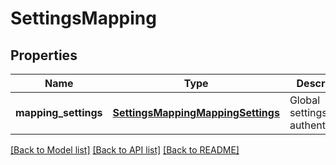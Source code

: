 # SettingsMapping

## Properties
Name | Type | Description | Notes
------------ | ------------- | ------------- | -------------
**mapping_settings** | [**SettingsMappingMappingSettings**](SettingsMappingMappingSettings.md) | Global settings for authentication. | [optional] 

[[Back to Model list]](../README.md#documentation-for-models) [[Back to API list]](../README.md#documentation-for-api-endpoints) [[Back to README]](../README.md)


